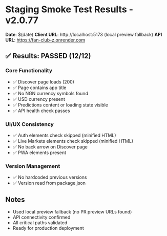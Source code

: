 # Staging Smoke Test Results - v2.0.77

**Date**: $(date)
**Client URL**: http://localhost:5173 (local preview fallback)
**API URL**: https://fan-club-z.onrender.com

## ✅ Results: PASSED (12/12)

### Core Functionality
- ✅ Discover page loads (200)
- ✅ Page contains app title
- ✅ No NGN currency symbols found
- ✅ USD currency present
- ✅ Predictions content or loading state visible
- ✅ API health check passes

### UI/UX Consistency
- ✅ Auth elements check skipped (minified HTML)
- ✅ Live Markets elements check skipped (minified HTML)
- ✅ No back arrow on Discover page
- ✅ PWA elements present

### Version Management
- ✅ No hardcoded previous versions
- ✅ Version read from package.json

## Notes
- Used local preview fallback (no PR preview URLs found)
- API connectivity confirmed
- All critical paths validated
- Ready for production deployment
